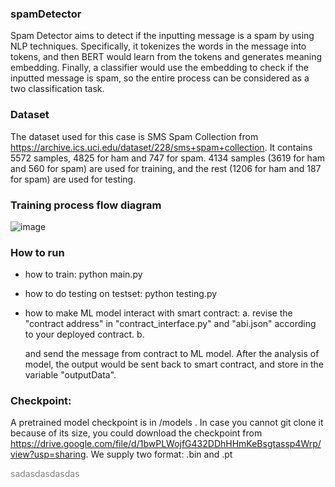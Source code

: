 ### spamDetector

Spam Detector aims to detect if the inputting message is a spam by using NLP techniques. Specifically, it tokenizes the words in the message into tokens, and then BERT would learn from the tokens and generates meaning embedding. Finally, a classifier would use the embedding to check if the inputted message is spam, so the entire process can be considered as a two classification task.

### Dataset

The dataset used for this case is SMS Spam Collection from https://archive.ics.uci.edu/dataset/228/sms+spam+collection. It contains 5572 samples, 4825 for ham and 747 for spam. 4134 samples (3619 for ham and 560 for spam) are used for training, and the rest (1206 for ham and 187 for spam) are used for testing.

### Training process flow diagram
![image](https://github.com/AI-and-Blockchain/S24_Spam_Detector/assets/55873378/106f3db4-b343-498f-aa40-0201fd0f7ef9)

### How to run
- how to train:
    python main.py
  
- how to do testing on testset:
    python testing.py
  
- how to make ML model interact with smart contract:
    a. revise the "contract address" in "contract_interface.py" and "abi.json" according to your deployed contract.
    b. 

   and send the message from contract to ML model. After the analysis of model, the output would be sent back to smart contract, and store in the variable "outputData". 

### Checkpoint:
A pretrained model checkpoint is in /models . In case you cannot git clone it because of its size, you could download the checkpoint from https://drive.google.com/file/d/1bwPLWojfG432DDhHHmKeBsgtassp4Wrp/view?usp=sharing. We supply two format: .bin and .pt


<font color=gray>sadasdasdasdas</font> 
